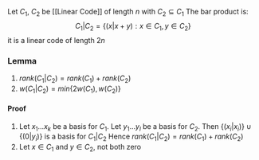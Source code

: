 Let $C_{1}$, $C_{2}$ be [[Linear Code]] of length $n$ with $C_{2}\subseteq C_{1}$ 
The bar product is:
$$
C_{1}|C_{2}=\{ (x|x+y):x\in C_{1}, y\in C_{2} \}
$$
it is a linear code of length $2n$
### Lemma
1. $rank(C_{1}|C_{2})=rank(C_{1})+rank(C_{2})$
2. $w(C_{1}|C_{2})=min\{ 2w(C_{1}),w(C_{2}) \}$
#### Proof
1. Let $x_{1}\dots x_{k}$ be a basis for $C_{1}$. Let $y_{1}\dots y_{l}$ be a basis for $C_{2}$.
   Then $\{ (x_{i}|x_{i}) \}\cup \{ (0|y_{i}) \}$ is a basis for $C_{1}|C_{2}$
   Hence $rank(C_{1}|C_{2})=rank(C_{1})+rank(C_{2})$
2. Let $x\in C_{1}$ and $y\in C_{2}$, not both zero 